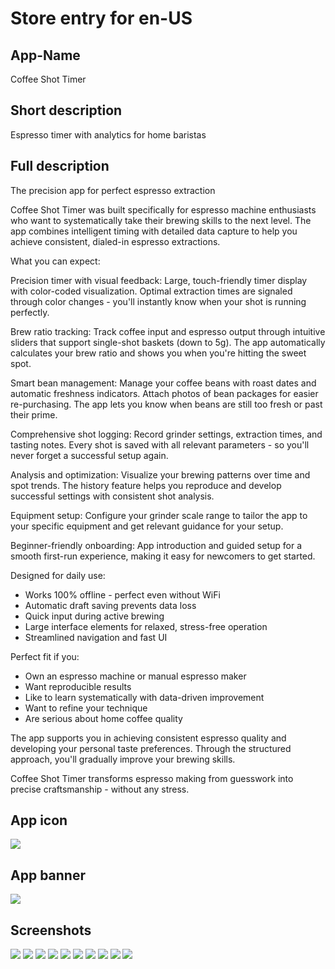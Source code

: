# Store entry for en-US
## App-Name
Coffee Shot Timer

## Short description
Espresso timer with analytics for home baristas

## Full description

The precision app for perfect espresso extraction

Coffee Shot Timer was built specifically for espresso machine enthusiasts who want to systematically take their brewing skills to the next level. The app combines intelligent timing with detailed data capture to help you achieve consistent, dialed-in espresso extractions.

What you can expect:

Precision timer with visual feedback: Large, touch-friendly timer display with color-coded visualization. Optimal extraction times are signaled through color changes - you'll instantly know when your shot is running perfectly.

Brew ratio tracking: Track coffee input and espresso output through intuitive sliders that support single-shot baskets (down to 5g). The app automatically calculates your brew ratio and shows you when you're hitting the sweet spot.

Smart bean management: Manage your coffee beans with roast dates and automatic freshness indicators. Attach photos of bean packages for easier re-purchasing. The app lets you know when beans are still too fresh or past their prime.

Comprehensive shot logging: Record grinder settings, extraction times, and tasting notes. Every shot is saved with all relevant parameters - so you'll never forget a successful setup again.

Analysis and optimization: Visualize your brewing patterns over time and spot trends. The history feature helps you reproduce and develop successful settings with consistent shot analysis.

Equipment setup: Configure your grinder scale range to tailor the app to your specific equipment and get relevant guidance for your setup.

Beginner-friendly onboarding: App introduction and guided setup for a smooth first-run experience, making it easy for newcomers to get started.

Designed for daily use:
- Works 100% offline - perfect even without WiFi
- Automatic draft saving prevents data loss
- Quick input during active brewing
- Large interface elements for relaxed, stress-free operation
- Streamlined navigation and fast UI

Perfect fit if you:
- Own an espresso machine or manual espresso maker
- Want reproducible results
- Like to learn systematically with data-driven improvement
- Want to refine your technique
- Are serious about home coffee quality

The app supports you in achieving consistent espresso quality and developing your personal taste preferences. Through the structured approach, you'll gradually improve your brewing skills.

Coffee Shot Timer transforms espresso making from guesswork into precise craftsmanship - without any stress.

## App icon
![](../icon.png)

## App banner
![](../banner.png)

## Screenshots
![](./main_screen.png)
![](./light_mode.png)
![](./main_screen_2.png)
![](./shot_details.png)
![](./shot_history.png)
![](./shot_analysis.png)
![](./filter_shots.png)
![](./bean_management.png)
![](./bean_photo.png)
![](./grinder_settings.png)
